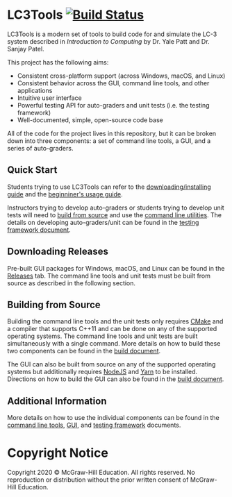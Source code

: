 # LC3Tools [![Build Status](https://travis-ci.org/chiragsakhuja/lc3tools.svg?branch=master)](https://travis-ci.org/chiragsakhuja/lc3tools)
LC3Tools is a modern set of tools to build code for and simulate the LC-3
system described in *Introduction to Computing* by Dr. Yale Patt and Dr. Sanjay
Patel.

This project has the following aims:

* Consistent cross-platform support (across Windows, macOS, and Linux)
* Consistent behavior across the GUI, command line tools, and other applications
* Intuitive user interface
* Powerful testing API for auto-graders and unit tests (i.e. the testing
    framework)
* Well-documented, simple, open-source code base

All of the code for the project lives in this repository, but it can be broken
down into three components: a set of command line tools, a GUI, and a series of
auto-graders.

## Quick Start
Students trying to use LC3Tools can refer to the
[downloading/installing guide](DownloadingAndInstalling.pdf) and the
[beginniner's usage guide](GuideToUsingLC3Tools.pdf).

Instructors trying to develop auto-graders or students trying to develop unit
tests will need to [build from source](README.md#building-from-source) and use
the [command line utilities](README.md#additional-information). The details on
developing auto-graders/unit can be found in the [testing framework
document](TEST.md).

## Downloading Releases
Pre-built GUI packages for Windows, macOS, and Linux can be found in the
[Releases](https://github.com/chiragsakhuja/lc3tools/releases) tab. The command
line tools and unit tests must be built from source as described in the
following section.

## Building from Source
Building the command line tools and the unit tests only requires
[CMake](https://cmake.org) and a compiler that supports C++11 and can be done on
any of the supported operating systems. The command line tools and unit tests
are built simultaneously with a single command. More details on how to build
these two components can be found in the [build
document](BUILD.md#command-line-tools-and-unit-tests).

The GUI can also be built from source on any of the supported operating systems
but additionally requires [NodeJS](https://nodejs.org/en/) and
[Yarn](https://yarnpkg.com/en/) to be installed. Directions on how to build the
GUI can also be found in the [build document](BUILD.md#gui).

## Additional Information
More details on how to use the individual components can be found in the
[command line tools](CLI.md), [GUI](GUI.md), and [testing framework](TEST.md)
documents.

# Copyright Notice
Copyright 2020 &copy; McGraw-Hill Education. All rights reserved. No
reproduction or distribution without the prior written consent of McGraw-Hill
Education.
